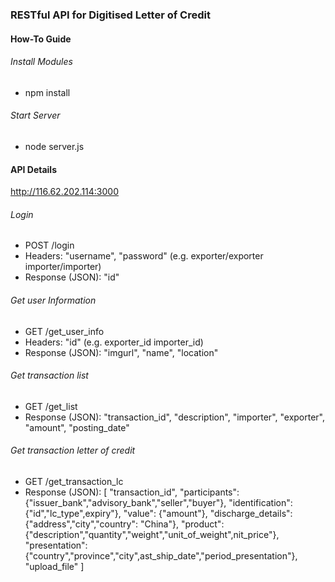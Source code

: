 ### RESTful API for Digitised Letter of Credit
#### How-To Guide
###### Install Modules
* npm install
###### Start Server
* node server.js
#### API Details
http://116.62.202.114:3000
###### Login
* POST /login
* Headers: "username", "password" (e.g. exporter/exporter importer/importer)
* Response (JSON): "id"
###### Get user Information
* GET /get_user_info
* Headers: "id" (e.g. exporter_id importer_id)
* Response (JSON): "imgurl", "name", "location"
###### Get transaction list
* GET /get_list
* Response (JSON): "transaction_id", "description", "importer", "exporter", "amount", "posting_date"
###### Get transaction letter of credit
* GET /get_transaction_lc
* Response (JSON):
[
"transaction_id",
"participants": {"issuer_bank","advisory_bank","seller","buyer"},
"identification": {"id","lc_type",expiry"},
"value": {"amount"},
"discharge_details": {"address","city","country": "China"},
"product": {"description","quantity","weight","unit_of_weight",nit_price"},
"presentation": {"country","province","city",ast_ship_date","period_presentation"},
"upload_file"
]

